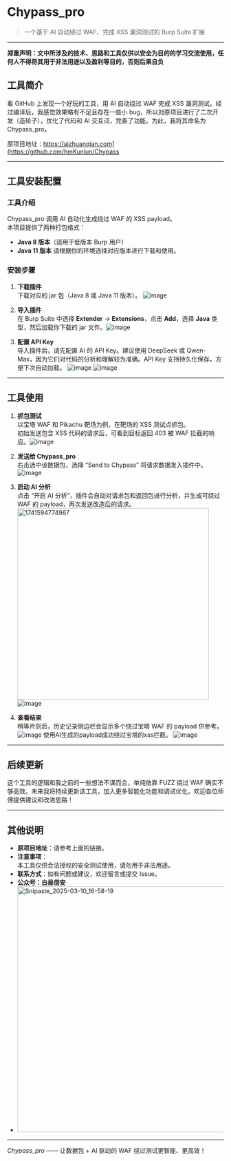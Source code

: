 # Chypass_pro

> 一个基于 AI 自动绕过 WAF、完成 XSS 漏洞测试的 Burp Suite 扩展

---
**郑重声明：文中所涉及的技术、思路和工具仅供以安全为目的的学习交流使用，任何人不得将其用于非法用途以及盈利等目的，否则后果自负**
## 工具简介

看 GitHub 上发现一个好玩的工具，用 AI 自动绕过 WAF 完成 XSS 漏洞测试。经过编译后，我感觉效果略有不足且存在一些小 bug，所以对原项目进行了二次开发（造轮子），优化了代码和 AI 交互词，完善了功能。为此，我将其命名为Chypass_pro。

原项目地址：https://aizhuanqian.com](https://github.com/hmKunlun/Chypass

---

## 工具安装配置

### 工具介绍

Chypass_pro 调用 AI 自动化生成绕过 WAF 的 XSS payload。  
本项目提供了两种打包格式：  
- **Java 8 版本**（适用于低版本 Burp 用户）  
- **Java 11 版本**
请根据你的环境选择对应版本进行下载和使用。

### 安装步骤

1. **下载插件**  
   下载对应的 jar 包（Java 8 或 Java 11 版本）。
![image](https://github.com/user-attachments/assets/8fe5be9a-a3ec-478a-94db-8eb742cb295b)

2. **导入插件**  
   在 Burp Suite 中选择 **Extender** → **Extensions**，点击 **Add**，选择 **Java** 类型，然后加载你下载的 jar 文件。![image](https://github.com/user-attachments/assets/0635a147-0123-4ac6-8a53-7a33c60a3317)


3. **配置 API Key**  
   导入插件后，请先配置 AI 的 API Key。建议使用 DeepSeek 或 Qwen-Max，因为它们对代码的分析和理解较为准确。API Key 支持持久化保存，方便下次自动加载。
![image](https://github.com/user-attachments/assets/b197ce9d-3d41-40eb-a7f6-9eb98a089d94)
![image](https://github.com/user-attachments/assets/4bdaa40e-59eb-42bf-90fa-53e4e84579e1)

---

## 工具使用

1. **抓包测试**  
   以宝塔 WAF 和 Pikachu 靶场为例，在靶场的 XSS 测试点抓包。  
   初始发送包含 XSS 代码的请求后，可看到目标返回 403 被 WAF 拦截的响应。![image](https://github.com/user-attachments/assets/0c86878b-faf2-41ad-814b-471adeb90480)


2. **发送给 Chypass_pro**  
   右击选中该数据包，选择 “Send to Chypass” 将请求数据发入插件中。
   ![image](https://github.com/user-attachments/assets/a99a0f36-1c3a-4df0-880f-fe135773c8a8)


4. **启动 AI 分析**  
   点击 “开启 AI 分析”，插件会自动对请求包和返回包进行分析，并生成可绕过 WAF 的 payload，再次发送改造后的请求。
   <img width="445" alt="1741594774967" src="https://github.com/user-attachments/assets/7faeb632-30f7-455e-a6ec-d27fdc3570c6" />
   ![image](https://github.com/user-attachments/assets/04971004-0676-4c1e-9315-e1fdbb4e00c6)

6. **查看结果**  
   稍等片刻后，历史记录侧边栏会显示多个绕过宝塔 WAF 的 payload 供参考。
   ![image](https://github.com/user-attachments/assets/610de6ee-82c9-4e5f-8354-881b40b89575)
   使用AI生成的payload成功绕过宝塔的xss拦截。
   ![image](https://github.com/user-attachments/assets/4fd8bcf3-21a5-4557-a536-afc4822868aa)
---

## 后续更新

这个工具的逻辑和我之前的一些想法不谋而合，单纯依靠 FUZZ 绕过 WAF 确实不够高效。未来我将持续更新该工具，加入更多智能化功能和调试优化，欢迎各位师傅提供建议和改进思路！

---

## 其他说明

- **原项目地址**：请参考上面的链接。  
- **注意事项**：  
  本工具仅供合法授权的安全测试使用，请勿用于非法用途。  
- **联系方式**：如有问题或建议，欢迎留言或提交 Issue。
- **公众号：白昼信安**
- 
  <img width="571" alt="Snipaste_2025-03-10_16-58-19" src="https://github.com/user-attachments/assets/d759b842-77e3-4e17-af35-711b90368133" />



---

_Chypass_pro_ —— 让数据包 + AI 驱动的 WAF 绕过测试更智能、更高效！
